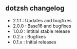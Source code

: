 dotzsh changelog
----------------

  - 2.1.1  : Updates and bugfixes
  - 2.0.0  : Base16 and bugfixes
  - 1.0.0  : Intitial stable release
  - 0.2.x  : Bugfixes
  - 0.1.x  : Initial releases

